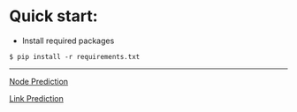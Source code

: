 # Quick start:

- Install required packages

```$ pip install -r requirements.txt```

------

[Node Prediction](https://nbviewer.jupyter.org/github/chaupmcs/GCN_example/blob/master/_2_NodePred.ipynb)

[Link Prediction](https://nbviewer.jupyter.org/github/chaupmcs/GCN_example/blob/master/_4_LinkPred_keywork_and_abstract_keyword_and_abstract_SentenceTransformer.ipynb)

